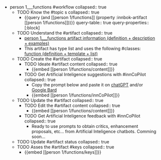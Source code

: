 
- person 1___functions #workflow
   collapsed:: true
  - TODO Know the #topic s
    collapsed:: true
    - {{query (and [[person 1/functions]] (property :innbok-artifact [[person 1/functions]]))}}
      query-table:: true
      query-properties:: [:block]
  - TODO Understand the #artifact
    collapsed:: true
    - [person 1___functions artifact information (definition + description + examples)](https://go.innbok.com/#/page/innBoK%2Fperson-%28id%29%2Ffunctions%2Finfo)
    - This artifact has type list and uses the following #classes: [function (definition + template + list)](https://go.innbok.com/#/page/innBoK%2Fclass%2Ffunction)
  - TODO Create the #artifact
     collapsed:: true
    - TODO Ideate #artifact content
      collapsed:: true
      - {{embed [[person 1/functions/content]]}}
    - TODO Get Artificial Inteligence suggestions with #innCoPilot
      collapsed:: true
      - Copy the prompt below and paste it on [chatGPT](https://chat.openai.com) and/or [Google Bard](https://bard.google.com/chat)
      - {{embed [[person 1/functions/innCoPilot]]}}
  - TODO Update the #artifact
    collapsed:: true
    - TODO Edit the #artifact content
     collapsed:: true
      - {{embed [[person 1/functions/content]]}}
    - TODO Get Artificial Inteligence feedback with #innCoPilot
      collapsed:: true
      - Ready to use prompts to obtain critics, enhancement proposals, etc... from Artificial Inteligence chatbots. Comming soon...
  - TODO Update #artifact status
    collapsed:: true
  - TODO Asses the #artifact #keys
    collapsed:: true
    - {{embed [[person 1/functions/keys]]}}



